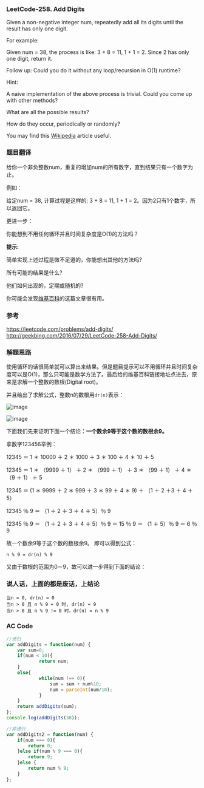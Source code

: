 

### LeetCode-258. Add Digits

Given a non-negative integer num, repeatedly add all its digits until the result has only one digit.

For example:

Given num = 38, the process is like: 3 + 8 = 11, 1 + 1 = 2. Since 2 has only one digit, return it.

Follow up:
Could you do it without any loop/recursion in O(1) runtime?

Hint:

A naive implementation of the above process is trivial. Could you come up with other methods?

What are all the possible results?

How do they occur, periodically or randomly?

You may find this [Wikipedia](https://en.wikipedia.org/wiki/Digital_root) article useful.

### 题目翻译

给你一个非负整数num，重复的增加num的所有数字，直到结果只有一个数字为止。

例如：

给定num = 38, 计算过程是这样的: 3 + 8 = 11, 1 + 1 = 2。因为2只有1个数字，所以返回它。

更进一步：

你能想到不用任何循环并且时间复杂度是O(1)的方法吗？

**提示:**

简单实现上述过程是微不足道的，你能想出其他的方法吗?

所有可能的结果是什么?

他们如何出现的，定期或随机的?

你可能会发现[维基百科](https://en.wikipedia.org/wiki/Digital_root)的这篇文章很有用。

### 参考
https://leetcode.com/problems/add-digits/
http://geekbing.com/2016/07/29/LeetCode-258-Add-Digits/

### 解题思路

使用循环的话很简单就可以算出来结果。但是题目提示可以不用循环并且时间复杂度可以是O(1)，那么只可能是数学方法了。最后给的维基百科链接地址点进去，原来是求解一个整数的数根(Digital root)。

并且给出了求解公式，整数n的数根用`dr(n)`表示：

![image](http://diary123.oss-cn-shanghai.aliyuncs.com/Digital_root1.png)

![image](http://diary123.oss-cn-shanghai.aliyuncs.com/Digital_root2.png)


下面我们先来证明下面一个结论：**一个数余9等于这个数的数根余9。**

拿数字123456举例：

12345 ＝ 1 ＊ 10000 ＋ 2 ＊ 1000 ＋ 3 ＊ 100 ＋ 4 ＊ 10 ＋ 5

12345 ＝ 1 ＊ （9999 ＋ 1） ＋ 2 ＊ （999 ＋ 1） ＋ 3 ＊ （99 ＋ 1） ＋ 4 ＊ （9 ＋ 1） ＋ 5

12345 ＝ (1 ＊ 9999 ＋ 2 ＊ 999 ＋ 3 ＊ 99 ＋ 4 ＊ 9) ＋ （1 ＋ 2 ＋3 ＋ 4 ＋ 5）

12345 ％ 9 ＝ （1 ＋ 2 ＋ 3 ＋ 4 ＋ 5）％ 9

12345 ％ 9 ＝ （1 ＋ 2 ＋ 3 ＋ 4 ＋ 5）％ 9 ＝ 15 ％ 9 ＝ （1 ＋ 5）％ 9 ＝ 6 ％ 9

故一个数余9等于这个数的数根余9。 即可以得到公式：

```
n % 9 = dr(n) % 9
```

又由于数根的范围为0－9，故可以进一步得到下面的结论：
### 说人话，上面的都是废话，上结论

```
当n = 0, dr(n) = 0
当n > 0 且 n % 9 = 0 时, dr(n) = 9
当n > 0 且 n % 9 != 0 时，dr(n) = n % 9
```



### AC Code  

```javascript
//递归
var addDigits = function(num) {
	var sum=0;
    if(num < 10){
    	    return num;
    }
    else{
    		while(num !== 0){
    			sum = sum + num%10;
    			num = parseInt(num/10);
    		}
    }
    return addDigits(sum);
};
console.log(addDigits(38));

//非递归
var addDigits2 = function(num) {
	if(num === 0){
		return 0;
	}else if(num % 9 === 0){
		return 9;
	}else {
		return num % 9;
	}
};

```
